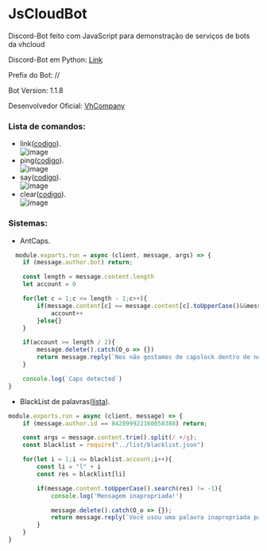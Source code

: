 # JsCloudBot
Discord-Bot feito com JavaScript para demonstração de serviços de bots da vhcloud 

Discord-Bot em Python: [Link](https://github.com/Vh-Cloud/PyCloudBot)

Prefix do Bot: //

Bot Version: 1.1.8

Desenvolvedor Oficial: [VhCompany](https://github.com/VhCompany1)

### Lista de comandos:

- link([codigo](https://github.com/Vh-Cloud/JsCloudBot/blob/main/Code/commands/link.js)).<br>
![image](https://user-images.githubusercontent.com/79233369/118549937-886c9f80-b732-11eb-8a41-941115bf8cfa.png)
- ping([codigo](https://github.com/Vh-Cloud/JsCloudBot/blob/main/Code/commands/ping.js)).<br>
![image](https://user-images.githubusercontent.com/79233369/118550105-b5b94d80-b732-11eb-896f-5d0b95e0cf43.png)
- say([codigo](https://github.com/Vh-Cloud/JsCloudBot/blob/main/Code/commands/say.js)).<br>
![image](https://user-images.githubusercontent.com/79233369/118550302-e39e9200-b732-11eb-933a-229855642fb3.png)
- clear([codigo](https://github.com/Vh-Cloud/JsCloudBot/blob/main/Code/commands/clear.js)).<br>
![image](https://user-images.githubusercontent.com/79233369/118550376-fa44e900-b732-11eb-9346-dec7a579ccb6.png)

### Sistemas:

- AntCaps.
```js
  module.exports.run = async (client, message, args) => {    
    if (message.author.bot) return;

    const length = message.content.length
    let account = 0

    for(let c = 1;c <= length - 1;c++){
        if(message.content[c] == message.content[c].toUpperCase()&&message.content[c].toUpperCase() != "K"){
            account++
        }else{}
    }

    if(account >= length / 2){
        message.delete().catch(O_o => {})
        return message.reply(`Nos não gostamos de capslock dentro de nossos servidores`)
    }

    console.log(`Caps detected`)
}
```
- BlackList de palavras([lista](https://github.com/Vh-Cloud/JsCloudBot/blob/main/Code/list/blacklist.json)).
```js
module.exports.run = async (client, message) => {
    if (message.author.id == 842899922160058388) return;

    const args = message.content.trim().split(/ +/g);
    const blacklist = require("../list/blacklist.json")

    for(let i = 1;i <= blacklist.account;i++){
        const li = "l" + i 
        const res = blacklist[li]

        if(message.content.toUpperCase().search(res) != -1){
            console.log('Mensagem inapropriada!')

            message.delete().catch(O_o => {});
            return message.reply(`Você usou uma palavra inapropriada para nosso vocabulario`)
        }
    }
}
```
